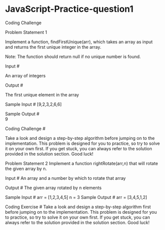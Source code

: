 # JavaScript-Practice-question1

Coding Challenge

Problem Statement 1

Implement a function, findFirstUnique(arr), which takes an array as input and returns the first unique integer in the array.

Note: The function should return null if no unique number is found.

Input #

An array of integers

Output #

The first unique element in the array

Sample Input # [9,2,3,2,6,6]
    

Sample Output #             
    9

Coding Challenge #

Take a look and design a step-by-step algorithm before jumping on to the implementation. This problem is designed for you to practice, so try to solve it on your own first. If you get stuck, you can always refer to the solution provided in the solution section. Good luck!

 
Problem Statement 2
Implement a function rightRotate(arr,n) that will rotate the given array by n.

Input #
An array and a number by which to rotate that array

Output #
The given array rotated by n elements

Sample Input #
arr = [1,2,3,4,5]
n = 3
Sample Output #
arr = [3,4,5,1,2]


Coding Exercise #
Take a look and design a step-by-step algorithm first before jumping on to the implementation. This problem is designed for you to practice, so try to solve it on your own first. If you get stuck, you can always refer to the solution provided in the solution section. Good luck!